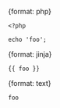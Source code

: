 {format: php}
```
<?php

echo 'foo';
```

{format: jinja}
```
{{ foo }}
```

{format: text}
```
foo
```
